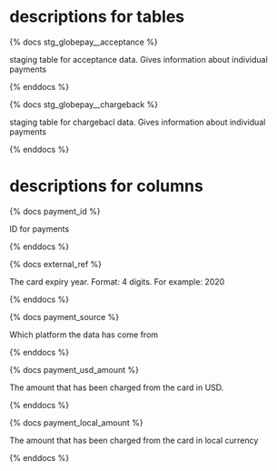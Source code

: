  # descriptions for tables
{% docs stg_globepay__acceptance %}

staging table for acceptance data. Gives information about individual payments
 
{% enddocs %}

{% docs stg_globepay__chargeback %}

staging table for chargebacl data. Gives information about individual payments
 
{% enddocs %}

# descriptions for columns
{% docs payment_id %}

ID for payments
 
{% enddocs %}

{% docs external_ref %}

The card expiry year. Format: 4 digits. For example: 2020
 
{% enddocs %}

{% docs payment_source %}

Which platform the data has come from
 
{% enddocs %}

{% docs payment_usd_amount %}

The amount that has been charged from the card in USD.

{% enddocs %}

{% docs payment_local_amount %}

The amount that has been charged from the card in local currency

{% enddocs %}